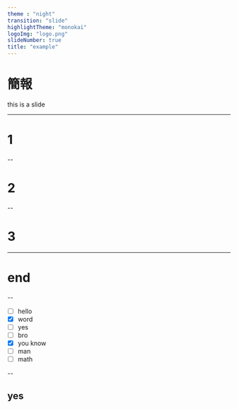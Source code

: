 ```yaml
---
theme : "night"
transition: "slide"
highlightTheme: "monokai"
logoImg: "logo.png"
slideNumber: true
title: "example"
---
```

# 簡報

this is a slide

---

# 1

--

# 2

--

# 3

---

# end

--

* [ ] hello
* [X] word
* [ ] yes
* [ ] bro
* [X] you know
* [ ] man
* [ ] math

--

## yes
